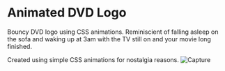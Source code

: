 # Animated DVD Logo
Bouncy DVD logo using CSS animations. Reminiscient of falling asleep on the sofa and waking up at 3am with the TV still on and your movie long finished.

Created using simple CSS animations for nostalgia reasons.
![Capture](https://user-images.githubusercontent.com/25615907/131000156-20c49e32-6d45-4214-ba29-e251aabde83e.PNG)
